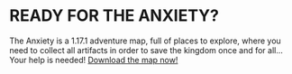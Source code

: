 # **READY FOR THE ANXIETY?**

The Anxiety is a 1.17.1 adventure map, full of places to explore, where you need to collect all artifacts in order to save the kingdom once and for all... Your help is needed! [Download the map now!](https://theanxietymc.github.io)

